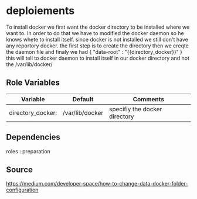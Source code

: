 deploiements
=========

To install docker we first want the docker directory to be installed where we want to. In order to do that we have to modified the docker daemon so he knows whete to install itself. since docker is not installed we still don't have any reportory docker. the first step is to create the directory then we creqte the daemon file and finaly we had { "data-root" : "{{directory_docker}}" } this will tell to docker daemon to install itself in our docker directory and not the /var/lib/docker/


Role Variables
--------------
|  Variable | Default  |  Comments |  
|----------------------|----------------|-----------------------------------------------------------------|
|  directory_docker: | /var/lib/docker  |  specifiy the docker directory |
 
Dependencies
------------

roles : preparation



Source
-------
https://medium.com/developer-space/how-to-change-data-docker-folder-configuration


